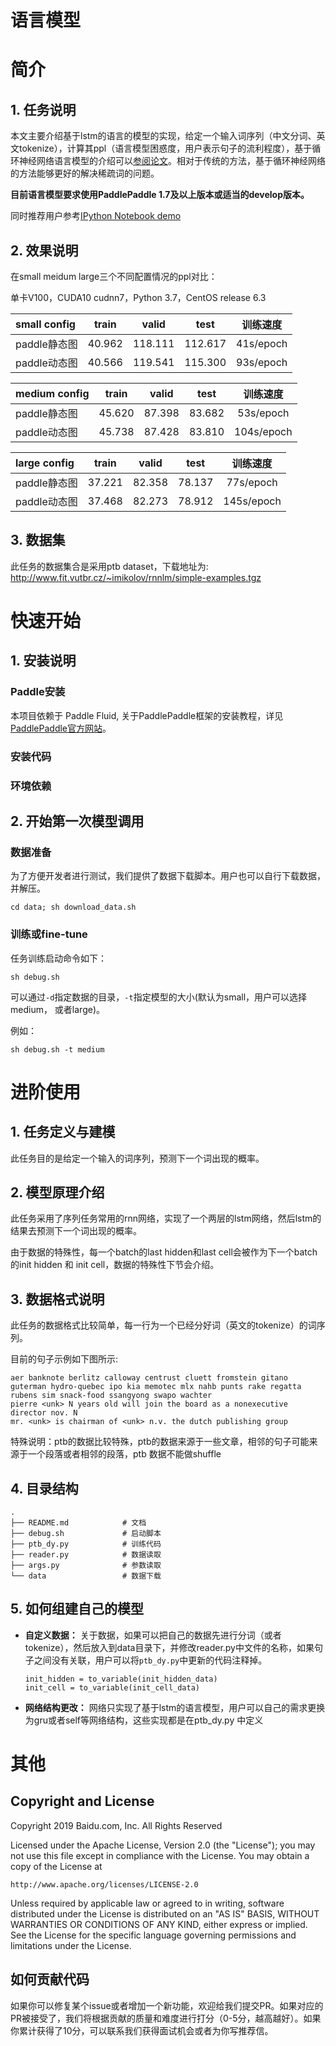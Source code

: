 # 语言模型

# 简介

## 1. 任务说明
本文主要介绍基于lstm的语言的模型的实现，给定一个输入词序列（中文分词、英文tokenize），计算其ppl（语言模型困惑度，用户表示句子的流利程度），基于循环神经网络语言模型的介绍可以[参阅论文](https://arxiv.org/abs/1409.2329)。相对于传统的方法，基于循环神经网络的方法能够更好的解决稀疏词的问题。

**目前语言模型要求使用PaddlePaddle 1.7及以上版本或适当的develop版本。**

同时推荐用户参考[IPython Notebook demo](https://aistudio.baidu.com/aistudio/projectDetail/122290)

## 2. 效果说明
在small meidum large三个不同配置情况的ppl对比：

单卡V100，CUDA10 cudnn7，Python 3.7，CentOS release 6.3

|  small config  |    train    |   valid    |    test      |    训练速度    |
| :------------- | :---------: | :--------: | :----------: | :------------: | 
|  paddle静态图  |    40.962   |  118.111   |   112.617    |    41s/epoch   |
|  paddle动态图  |    40.566   |  119.541   |   115.300    |    93s/epoch   |

|  medium config |    train    |   valid    |    test      |    训练速度    |
| :------------- | :---------: | :--------: | :----------: | :------------: |
|  paddle静态图  |    45.620   |  87.398    |    83.682    |    53s/epoch   |
|  paddle动态图  |    45.738   |  87.428    |    83.810    |   104s/epoch   |

|  large config  |    train    |   valid    |    test      |    训练速度    |
| :------------- | :---------: | :--------: | :----------: | :------------: |
|  paddle静态图  |    37.221   |  82.358    |    78.137    |    77s/epoch   |
|  paddle动态图  |    37.468   |  82.273    |    78.912    |   145s/epoch   |

## 3. 数据集

此任务的数据集合是采用ptb dataset，下载地址为: http://www.fit.vutbr.cz/~imikolov/rnnlm/simple-examples.tgz


# 快速开始

## 1. 安装说明

### Paddle安装
本项目依赖于 Paddle Fluid, 关于PaddlePaddle框架的安装教程，详见[PaddlePaddle官方网站](http://paddlepaddle.org/documentation/docs/zh/1.6/beginners_guide/install/index_cn.html)。
### 安装代码
### 环境依赖

## 2. 开始第一次模型调用

### 数据准备
为了方便开发者进行测试，我们提供了数据下载脚本。用户也可以自行下载数据，并解压。

```
cd data; sh download_data.sh
```

### 训练或fine-tune
任务训练启动命令如下：
```
sh debug.sh
```
可以通过`-d`指定数据的目录，`-t`指定模型的大小(默认为small，用户可以选择medium， 或者large)。

例如：
```
sh debug.sh -t medium
```

# 进阶使用
## 1. 任务定义与建模
此任务目的是给定一个输入的词序列，预测下一个词出现的概率。

## 2. 模型原理介绍
此任务采用了序列任务常用的rnn网络，实现了一个两层的lstm网络，然后lstm的结果去预测下一个词出现的概率。

由于数据的特殊性，每一个batch的last hidden和last cell会被作为下一个batch 的init hidden 和 init cell，数据的特殊性下节会介绍。


## 3. 数据格式说明
此任务的数据格式比较简单，每一行为一个已经分好词（英文的tokenize）的词序列。

目前的句子示例如下图所示:
```
aer banknote berlitz calloway centrust cluett fromstein gitano guterman hydro-quebec ipo kia memotec mlx nahb punts rake regatta rubens sim snack-food ssangyong swapo wachter
pierre <unk> N years old will join the board as a nonexecutive director nov. N
mr. <unk> is chairman of <unk> n.v. the dutch publishing group
```

特殊说明：ptb的数据比较特殊，ptb的数据来源于一些文章，相邻的句子可能来源于一个段落或者相邻的段落，ptb 数据不能做shuffle



## 4. 目录结构

```text
.
├── README.md            # 文档
├── debug.sh             # 启动脚本
├── ptb_dy.py            # 训练代码
├── reader.py            # 数据读取
├── args.py              # 参数读取
└── data                 # 数据下载
```

## 5. 如何组建自己的模型
+ **自定义数据：** 关于数据，如果可以把自己的数据先进行分词（或者tokenize），然后放入到data目录下，并修改reader.py中文件的名称，如果句子之间没有关联，用户可以将`ptb_dy.py`中更新的代码注释掉。
    ```
    init_hidden = to_variable(init_hidden_data)
    init_cell = to_variable(init_cell_data)
    ```

+ **网络结构更改：** 网络只实现了基于lstm的语言模型，用户可以自己的需求更换为gru或者self等网络结构，这些实现都是在ptb_dy.py 中定义


# 其他

## Copyright and License
Copyright 2019 Baidu.com, Inc. All Rights Reserved

Licensed under the Apache License, Version 2.0 (the "License");
you may not use this file except in compliance with the License.
You may obtain a copy of the License at

    http://www.apache.org/licenses/LICENSE-2.0

Unless required by applicable law or agreed to in writing, software
distributed under the License is distributed on an "AS IS" BASIS,
WITHOUT WARRANTIES OR CONDITIONS OF ANY KIND, either express or implied.
See the License for the specific language governing permissions and
limitations under the License.

## 如何贡献代码

如果你可以修复某个issue或者增加一个新功能，欢迎给我们提交PR。如果对应的PR被接受了，我们将根据贡献的质量和难度进行打分（0-5分，越高越好）。如果你累计获得了10分，可以联系我们获得面试机会或者为你写推荐信。
